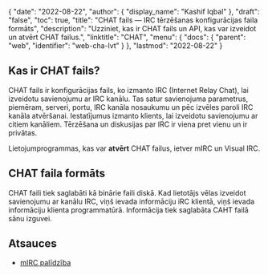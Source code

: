 {
  "date": "2022-08-22",
  "author": {
    "display_name": "Kashif Iqbal"
},
  "draft": "false",
  "toc": true,
  "title": "CHAT fails — IRC tērzēšanas konfigurācijas faila formāts",
  "description": "Uzziniet, kas ir CHAT fails un API, kas var izveidot un atvērt CHAT failus.",
  "linktitle": "CHAT",
  "menu": {
    "docs": {
      "parent": "web",
      "identifier": "web-cha-lvt"
}
},
  "lastmod": "2022-08-22"
}

## Kas ir CHAT fails?

CHAT fails ir konfigurācijas fails, ko izmanto IRC (Internet Relay Chat), lai izveidotu savienojumu ar IRC kanālu. Tas satur savienojuma parametrus, piemēram, serveri, portu, IRC kanāla nosaukumu un pēc izvēles paroli IRC kanāla atvēršanai. Iestatījumus izmanto klients, lai izveidotu savienojumu ar citiem kanāliem. Tērzēšana un diskusijas par IRC ir viena pret vienu un ir privātas.

Lietojumprogrammas, kas var **atvērt** CHAT failus, ietver mIRC un Visual IRC.

## CHAT faila formāts

CHAT faili tiek saglabāti kā binārie faili diskā. Kad lietotājs vēlas izveidot savienojumu ar kanālu IRC, viņš ievada informāciju iRC klientā, viņš ievada informāciju klienta programmatūrā. Informācija tiek saglabāta CAHT failā sānu izguvei.

## Atsauces

* [mIRC palīdzība](https://www.mirc.com/help/html/index.html?dcc.html)


